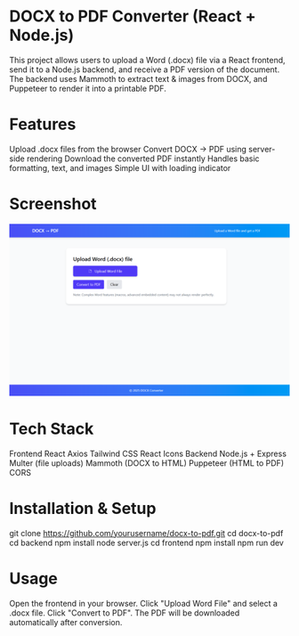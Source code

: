  # DOCX to PDF Converter (React + Node.js)

This project allows users to upload a Word (.docx) file via a React frontend, send it to a Node.js backend, and receive a PDF version of the document.
The backend uses Mammoth to extract text & images from DOCX, and Puppeteer to render it into a printable PDF.

 # Features
Upload .docx files from the browser
Convert DOCX → PDF using server-side rendering
Download the converted PDF instantly
Handles basic formatting, text, and images
Simple UI with loading indicator

# Screenshot  
![alt text](frontend/public/image.png)

# Tech Stack
Frontend
React
Axios
Tailwind CSS
React Icons
Backend
Node.js + Express
Multer (file uploads)
Mammoth (DOCX to HTML)
Puppeteer (HTML to PDF)
CORS

# Installation & Setup

git clone https://github.com/yourusername/docx-to-pdf.git
cd docx-to-pdf
cd backend
npm install
node server.js
cd frontend
npm install
npm run dev

# Usage
Open the frontend in your browser.
Click "Upload Word File" and select a .docx file.
Click "Convert to PDF".
The PDF will be downloaded automatically after conversion.
